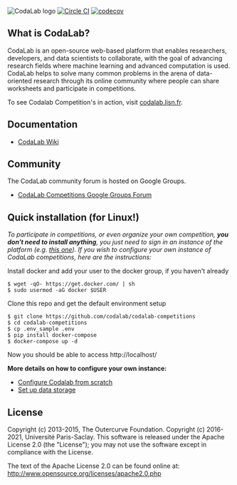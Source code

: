 ![CodaLab logo](codalab/apps/web/static/img/codalab-logo-fullcolor-positive.png) [![Circle CI](https://circleci.com/gh/codalab/codalab-competitions.svg?style=shield)](https://circleci.com/gh/codalab/codalab-competitions)
[![codecov](https://codecov.io/gh/codalab/codalab-competitions/branch/setup-github-actions-pytest/graph/badge.svg)](https://codecov.io/gh/codalab/codalab-competitions)



## What is CodaLab?

CodaLab is an open-source web-based platform that enables researchers, developers, and data scientists to collaborate, with the goal of advancing research fields where machine learning and advanced computation is used.  CodaLab helps to solve many common problems in the arena of data-oriented research through its online community where people can share worksheets and participate in competitions.

To see Codalab Competition's in action, visit [codalab.lisn.fr](https://codalab.lisn.fr/).

## Documentation

- [CodaLab Wiki](https://github.com/codalab/codalab/wiki)

## Community

The CodaLab community forum is hosted on Google Groups.
- [CodaLab Competitions Google Groups Forum](https://groups.google.com/forum/#!forum/codalab-competitions)


## Quick installation (for Linux!)

_To participate in competitions, or even organize your own competition, **you don't need to install anything**, you just need to sign in an instance of the platform (e.g. [this one](https://codalab.lisn.fr/)). 
If you wish to configure your own instance of CodaLab competitions, here are the instructions:_

Install docker and add your user to the docker group, if you haven't already

```
$ wget -qO- https://get.docker.com/ | sh
$ sudo usermod -aG docker $USER
```

Clone this repo and get the default environment setup
```
$ git clone https://github.com/codalab/codalab-competitions
$ cd codalab-competitions
$ cp .env_sample .env
$ pip install docker-compose
$ docker-compose up -d
```

Now you should be able to access http://localhost/

**More details on how to configure your own instance:**
- [Configure Codalab from scratch](https://github.com/codalab/codalab-competitions/wiki/Setup-Local-Competitions#user-content-get-the-source-code)
- [Set up data storage](https://github.com/codalab/codalab-competitions/wiki/Storage)


## License

Copyright (c) 2013-2015, The Outercurve Foundation.
Copyright (c) 2016-2021, Université Paris-Saclay.
This software is released under the Apache License 2.0 (the "License"); you may not use the software except in compliance with the License.

The text of the Apache License 2.0 can be found online at:
http://www.opensource.org/licenses/apache2.0.php
